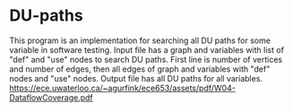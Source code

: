 # DU-paths
 This program is an implementation for searching all DU paths for some variable in software testing. Input file has a graph and variables with list of "def" and "use" nodes to search DU paths. First line is number of vertices and number of edges, then all edges of graph and variables with "def" nodes and "use" nodes. Output file has all DU paths for all variables.    https://ece.uwaterloo.ca/~agurfink/ece653/assets/pdf/W04-DataflowCoverage.pdf 
